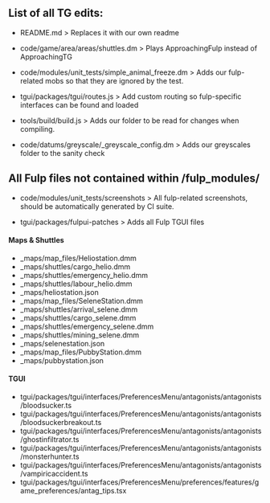 ## List of all TG edits:

- README.md > Replaces it with our own readme

- code/game/area/areas/shuttles.dm > Plays ApproachingFulp instead of ApproachingTG

- code/modules/unit_tests/simple_animal_freeze.dm > Adds our fulp-related mobs so that they are ignored by the test.

- tgui/packages/tgui/routes.js > Add custom routing so fulp-specific interfaces can be found and loaded

- tools/build/build.js > Adds our folder to be read for changes when compiling.

- code/datums/greyscale/_greyscale_config.dm > Adds our greyscales folder to the sanity check

## All Fulp files not contained within /fulp_modules/

- code/modules/unit_tests/screenshots > All fulp-related screenshots, should be automatically generated by CI suite.

- tgui/packages/fulpui-patches > Adds all Fulp TGUI files

#### Maps & Shuttles

- _maps/map_files/Heliostation.dmm
- _maps/shuttles/cargo_helio.dmm
- _maps/shuttles/emergency_helio.dmm
- _maps/shuttles/labour_helio.dmm
- _maps/heliostation.json
- _maps/map_files/SeleneStation.dmm
- _maps/shuttles/arrival_selene.dmm
- _maps/shuttles/cargo_selene.dmm
- _maps/shuttles/emergency_selene.dmm
- _maps/shuttles/mining_selene.dmm
- _maps/selenestation.json
- _maps/map_files/PubbyStation.dmm
- _maps/pubbystation.json

#### TGUI
- tgui/packages/tgui/interfaces/PreferencesMenu/antagonists/antagonists/bloodsucker.ts
- tgui/packages/tgui/interfaces/PreferencesMenu/antagonists/antagonists/bloodsuckerbreakout.ts
- tgui/packages/tgui/interfaces/PreferencesMenu/antagonists/antagonists/ghostinfiltrator.ts
- tgui/packages/tgui/interfaces/PreferencesMenu/antagonists/antagonists/monsterhunter.ts
- tgui/packages/tgui/interfaces/PreferencesMenu/antagonists/antagonists/vampiricaccident.ts
- tgui/packages/tgui/interfaces/PreferencesMenu/preferences/features/game_preferences/antag_tips.tsx
